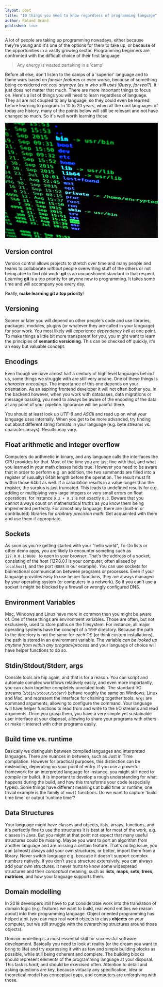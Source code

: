 ```yaml
---
layout: post
title: "10 things you need to know regardless of programming language"
author: Roland Brand
published: true
---
```


A lot of people are taking up programming nowadays, either because they're young and it's
one of the options for them to take up, or because of the opportunities in a vastly growing
sector. Programming beginners are confronted with the difficult choice of their first language. 

> Any energy is wasted partaking in a 'camp'

Before all else, don't listen to the camps of a 'superior' language and to flame wars
based on _fancier features_ or even worse, because of something being considered
_not cool anymore_ (as in _who still uses jQuery, for real?_). 
It just does not matter that much.
There are more important things to focus on.
Here's a list of things you will need to learn regardless of language.
They all are not coupled to any language, so they could even be learned before learning to program.
In 10 to 20 years, when all the cool languages of today are history, many of the points below
will still be relevant and not have changed so much. So it's well worth learning those.

![unix command line](../../images/unix-ls.jpeg)

## Version control
Version control allows projects to stretch over time and many people and teams to collaborate
_without_ people overwriting stuff of the others or not being able to find old work. __git__ is
an unquestioned standard in that respect. Learning __git__ is a top priority for anyone new
to programming. It takes some time and will accompany you every day.

Really, __make learning git a top priority__!

## Versioning
Sooner or later you will depend on other people's code and use libraries, packages, modules,
plugins (or whatever they are called in your language) for your work. You most likely will 
experience _dependency hell_ at one point. To make things a little bit more transparent for you,
you might want to learn the principles of __semantic versioning__. 
This can be checked off quickly, it's an easy but valuable concept.

## Encodings
Even though we have almost half a century of high level languages behind us, some things we struggle
with are still very arcane. One of these things is _character encodings_. The importance of this one
 depends on 
your orientation. As an aspiring frontend developer it will not often bother you. In the backend
however, when you work with databases, data migrations or message passing, you need to always be
aware of the encoding of the data at any point of your pipeline. Ignorance will be painful there.

You should at least look up _UTF-8_ and _ASCII_ and read up on what your language uses internally.
When you get to be more advanced, try finding out about different string formats in your language
(e.g. byte streams vs. character arrays). Results may vary.

## Float arithmetic and integer overflow
Computers do arithmetic in binary, and any language calls the interfaces the CPU provides for
that. Most of the time you are just fine with that, and what you learned in your math classes
holds true. However you need to be aware that in order to perform e.g. an addition,
the two summands are filled into a register of (usually) 64bit length before the operation. 
The result must fit within those 64bit as well. If a calculation results in a value longer than 
the register, the surplus is just truncated. This leads to undefined results for 
e.g. adding or multiplying very large integers or very small errors on float operations, for instance
`0.2 + 0.1` is not exactly `0.3`.
Beware that you cannot always count on mathematical truths as you know them being implemented 
perfectly. For almost any language, there are (built-in or contributed) libraries for _arbitrary
precision math_. Get acquainted with them and use them if appropriate.

## Sockets
As soon as you're getting started with your "hello world", To-Do lists or other demo apps, you
are likely to encounter someting such as `127.0.0.1:8888 ` to open in your browser. 
That's the address of a socket, consisting of the host (127.0.0.1 is your computer, often aliased by
`localhost`), and the port (`8888` in our example). 
You can use sockets for bidirectional communication between programs or processes.
Even if your language provides easy to use helper functions, they are always managed by your
operating system (or computers in a network). So if you can't use a socket it might be blocked
by a firewall or wrongly configured DNS.

## Environment Variables
Mac, Windows and Linux have more in common than you might be aware of. One of these things are
environment variables. Those are often, but not exclusively, used to store paths on the
 filesystem. For instance, all major operating systems have the concept of a
`TEMP` directory. Because the path to the directory is not the same for each OS (or think custom
installations), the path is stored in an environment variable. The variable _can be looked up
anytime from within any program/process_ and your language of choice will have helper functions
to do so.

## Stdin/Stdout/Stderr, args
Console tools are hip again, and that is for a reason. You can script and automate complex
workflows relatively easily, and even more importantly, you can chain together completely
unrelated tools. The standard I/O streams (`Stdin/Stdout/Stderr`) 
behave roughly the same on Windows, Linux and Mac,
and represent the interface for chaining together tools. `Args` are command arguments, allowing
to configure the command. Your language will have helper functions to read from and write to the
I/O streams and read arguments. Once you grasp them, you have a very simple yet sustainable
user interface at your disposal, allowing to share your programs with others or make it interact
with other programs easily.

## Build time vs. runtime
Basically we distinguish between compiled languages and interpreted languages. There are nuances
in between, such as Just in Time compilation. However for practical purposes, 
this distinction can be misleading, depending on your point of entry. If you use a powerful
framework for an interpreted language for instance, you might still need to _compile_ (or build).
It is important to develop a rough understanding for what happens during the build, and how this
transforms your code (especially types). Some things have different meanings at build time or 
runtime, one trivial example is the family of `now()` functions. Do we want to capture 
'build time time' or output 'runtime time'?

## Data Structures
Your language might have classes and objects, lists, arrays, functions, and it's perfectly fine
to use the structures it is best at for most of the work, e.g. classes in Java. But you
might at that point not expect that many useful structures could be missing. Maybe you want to 
port an algorithm from another language and are missing a certain feature. 
That's no big issue, you can (almost) always add your own structures, or better, 
import them from a library. Never switch language e.g. because it doesn't support 
complex numbers natively. If you don't use a structure extensively, you can always add your own
structures. It never hurts to know some widespread structures and their _conceptual_ meaning,
such as __lists__, __maps__, __sets__, __trees__, __matrices__, and how your language supports them.

## Domain modelling
In 2018 developers still have to put considerable work into the translation of domain
logic (e.g. features we want to build, real world entities we reason about) 
into their programming language. 
Object oriented programming has helped a bit (you can map real world objects to
class __objects__ on your computer, but we still struggle with the overarching structures around 
those objects). 

Domain modelling is a most essential skill for successful software development.
Basically you need to look at reality (or the dream you want to bring to life)
and try expressing
it with as few and simple building blocks as possible, while still being coherent and complete. 
The building blocks should represent elements of the programming language at your disposal.
This task is _hard_, and should be exercised often. Attention to detail and asking questions
are key, because virtually any specification, idea or theoretical model has conceptual gaps,
and computers are unforgiving with those. 
